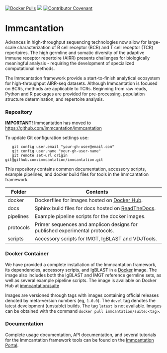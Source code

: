 [![Docker Pulls](https://img.shields.io/docker/pulls/immcantation/suite)](https://hub.docker.com/u/immcantation)
[![](https://img.shields.io/static/v1?label=AIRR-C%20sw-tools%20v1&message=compliant&color=008AFF&labelColor=000000&style=plastic)](https://docs.airr-community.org/en/stable/swtools/airr_swtools_standard.html)
[![Contributor Covenant](https://img.shields.io/badge/Contributor%20Covenant-2.1-4baaaa.svg)](CODE_OF_CONDUCT.md)

# Immcantation

Advances in high-throughput sequencing technologies now allow for
large-scale characterization of B cell receptor (BCR) and T cell
receptor (TCR) repertoires. The high germline and somatic diversity of
the adaptive immune receptor repertoire (AIRR) presents challenges
for biologically meaningful analysis - requiring the development of
specialized computational methods.

The Immcantation framework provide a start-to-finish analytical
ecosystem for high-throughput AIRR-seq datasets. Although Immcantation
is focused on BCRs, methods are applicable to TCRs. Beginning from raw
reads, Python and R packages are provided for pre-processing,
population structure determination, and repertoire analysis.

### Repository

**IMPORTANT!** 
Immcantation has moved to https://github.com/immcantation/immcantation

To update Git configuration settings use:

```
   git config user.email "your-gh-user@email.com"
   git config user.name "your-gh-user-name"
   git remote set-url origin git@github.com:immcantation/immcantation.git
```

This repository contains common documentation, accessory scripts,
example pipelines, and docker build files for tools in the Immcantation
framework.

Folder      | Contents
----------- | ----------------------------------------------------------
docker      | Dockerfiles for images hosted on [Docker Hub](https://hub.docker.com/r/immcantation).
docs        | Sphinx build files for docs hosted on [ReadTheDocs](https://immcantation.readthedocs.io).
pipelines   | Example pipeline scripts for the docker images.
protocols   | Primer sequences and amplicon designs for published experimental protocols.
scripts     | Accessory scripts for IMGT, IgBLAST and VDJTools.

### Docker Container

We have provided a complete installation of the Immcantation framework,
its dependencies, accessory scripts, and IgBLAST in a
[Docker](http://www.docker.com) image. The image also includes both the
IgBLAST and IMGT reference germline sets, as well as several example
pipeline scripts. The image is available on Docker Hub at
[immcantation/suite](https://hub.docker.com/r/immcantation/suite)

Images are versioned through tags with images containing official
releases denoted by meta-version numbers (eg, `1.0.0`). The `devel` tag
denotes the latest development (unstable) builds. The tag `latest` is not
available. Images can be obtained with the command
`docker pull immcantation/suite:<tag>`.

### Documentation

Complete usage documentation, API documentation, and several tutorials
for the Immcantation framework tools can be found on the
[Immcantation Portal](https://immcantation.readthedocs.io).
